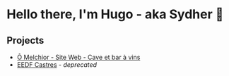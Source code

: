 # Hello there, I'm Hugo - aka Sydher 👋

## Projects
* [Ô Melchior - Site Web - Cave et bar à vins](https://omelchior.fr)
* [EEDF Castres](https://web.archive.org/web/20190807123018/http://eedfcastres.fr/) - *deprecated*
